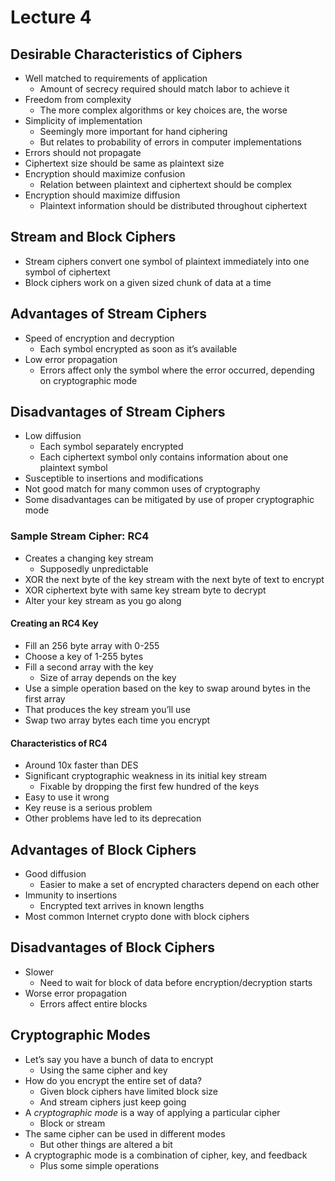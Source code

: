 # Lecture 4
## Desirable Characteristics of Ciphers
* Well matched to requirements of application
  * Amount of secrecy required should match labor to achieve it
* Freedom from complexity
  * The more complex algorithms or key choices are, the worse
* Simplicity of implementation
  * Seemingly more important for hand ciphering
  * But relates to probability of errors in computer implementations
* Errors should not propagate
* Ciphertext size should be same as plaintext size
* Encryption should maximize confusion
  * Relation between plaintext and ciphertext should be complex
* Encryption should maximize diffusion
  * Plaintext information should be distributed throughout ciphertext
## Stream and Block Ciphers
* Stream ciphers convert one symbol of plaintext immediately into one symbol of ciphertext
* Block ciphers work on a given sized chunk of data at a time
## Advantages of Stream Ciphers
* Speed of encryption and decryption
  * Each symbol encrypted as soon as it’s available
* Low error propagation
  * Errors affect only the symbol where the error occurred, depending on cryptographic mode
## Disadvantages of Stream Ciphers
* Low diffusion
  * Each symbol separately encrypted
  * Each ciphertext symbol only contains information about one plaintext symbol
* Susceptible to insertions and modifications
* Not good match for many common uses of cryptography
* Some disadvantages can be mitigated by use of proper cryptographic mode
### Sample Stream Cipher: RC4
* Creates a changing key stream
  * Supposedly unpredictable
* XOR the next byte of the key stream with the next byte of text to encrypt
* XOR ciphertext byte with same key stream byte to decrypt
* Alter your key stream as you go along
#### Creating an RC4 Key
* Fill an 256 byte array with 0-255
* Choose a key of 1-255 bytes
* Fill a second array with the key
  * Size of array depends on the key
* Use a simple operation based on the key to swap around bytes in the first array
* That produces the key stream you’ll use
* Swap two array bytes each time you encrypt
#### Characteristics of RC4
* Around 10x faster than DES
* Significant cryptographic weakness in its initial key stream
  * Fixable by dropping the first few hundred of the keys
* Easy to use it wrong
* Key reuse is a serious problem
* Other problems have led to its deprecation
## Advantages of Block Ciphers
* Good diffusion
  * Easier to make a set of encrypted characters depend on each other
* Immunity to insertions
  * Encrypted text arrives in known lengths
* Most common Internet crypto done with block ciphers
## Disadvantages of Block Ciphers
* Slower
  * Need to wait for block of data before encryption/decryption starts
* Worse error propagation
  * Errors affect entire blocks
## Cryptographic Modes
* Let’s say you have a bunch of data to encrypt
  * Using the same cipher and key
* How do you encrypt the entire set of data?
  * Given block ciphers have limited block size
  * And stream ciphers just keep going
* A *cryptographic mode* is a way of applying a particular cipher
  * Block or stream
* The same cipher can be used in different modes
  * But other things are altered a bit
* A cryptographic mode is a combination of cipher, key, and feedback
  * Plus some simple operations
